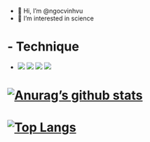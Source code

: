 - 👋 Hi, I’m @ngocvinhvu
- 👀 I’m interested in science
# - Technique 
- ![](https://img.shields.io/badge/python-v3.9-blue) ![](https://img.shields.io/badge/Go-v1.16-blue) ![](https://badgen.net/badge/icon/docker?icon=docker&label) ![](https://badgen.net/badge/icon/jira?icon=jira&label)
# [![Anurag’s github stats](https://github-readme-stats.vercel.app/api?username=ngocvinhvu)](https://github.com/ngocvinhvu)
# [![Top Langs](https://github-readme-stats.vercel.app/api/top-langs/?username=ngocvinhvu&layout=compact)](https://github.com/ngocvinhvu)                                                                                                                       
